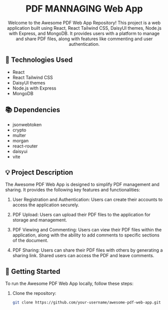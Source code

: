 <h1 align="center">PDF MANNAGING Web App</h1>

<p align="center">
  Welcome to the Awesome PDF Web App Repository! This project is a web application built using React, React Tailwind CSS, DaisyUI themes, Node.js with Express, and MongoDB. It provides users with a platform to manage and share PDF files, along with features like commenting and user authentication.
</p>



## 🚀 Technologies Used

- React
- React Tailwind CSS
- DaisyUI themes
- Node.js with Express
- MongoDB

## 📚 Dependencies

- jsonwebtoken
- crypto
- multer
- morgan
- react-router
- daisyui
- vite

## 💡 Project Description

The Awesome PDF Web App is designed to simplify PDF management and sharing. It provides the following key features and functionalities:

1. User Registration and Authentication: Users can create their accounts to access the application securely.

2. PDF Upload: Users can upload their PDF files to the application for storage and management.

3. PDF Viewing and Commenting: Users can view their PDF files within the application, along with the ability to add comments to specific sections of the document.

4. PDF Sharing: Users can share their PDF files with others by generating a sharing link. Shared users can access the PDF and leave comments.

## 🏁 Getting Started

To run the Awesome PDF Web App locally, follow these steps:

1. Clone the repository:

   ```bash
   git clone https://github.com/your-username/awesome-pdf-web-app.git
